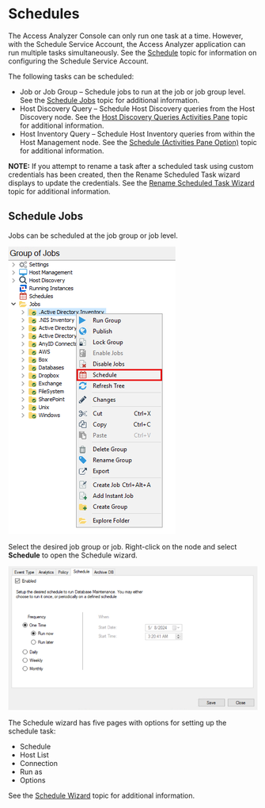 # Schedules

The Access Analyzer Console can only run one task at a time. However, with the Schedule Service Account, the Access Analyzer application can run multiple tasks simultaneously. See the [Schedule](/docs/product_docs/accessanalyzer/accessanalyzer/enterpriseauditor/admin/settings/schedule.md) topic for information on configuring the Schedule Service Account.

The following tasks can be scheduled:

- Job or Job Group – Schedule jobs to run at the job or job group level. See the [Schedule Jobs](#Schedule-Jobs) topic for additional information.
- Host Discovery Query – Schedule Host Discovery queries from the Host Discovery node. See the [Host Discovery Queries Activities Pane](/docs/product_docs/accessanalyzer/accessanalyzer/enterpriseauditor/admin/hostdiscovery/activities.md) topic for additional information.
- Host Inventory Query – Schedule Host Inventory queries from within the Host Management node. See the [Schedule (Activities Pane Option)](/docs/product_docs/accessanalyzer/accessanalyzer/enterpriseauditor/admin/hostmanagement/actions/schedule.md) topic for additional information.

__NOTE:__ If you attempt to rename a task after a scheduled task using custom credentials has been created, then the Rename Scheduled Task wizard displays to update the credentials. See the [Rename Scheduled Task Wizard](/docs/product_docs/accessanalyzer/accessanalyzer/enterpriseauditor/admin/schedule/renamewizard.md) topic for additional information.

## Schedule Jobs

Jobs can be scheduled at the job group or job level.

![Schedule option from Job Tree](/static/img/product_docs/accessanalyzer/accessanalyzer/enterpriseauditor/admin/schedule/jobtree.png)

Select the desired job group or job. Right-click on the node and select __Schedule__ to open the Schedule wizard.

![Schedule Job wizard](/static/img/product_docs/threatprevention/threatprevention/admin/configuration/databasemaintenance/schedule.png)

The Schedule wizard has five pages with options for setting up the schedule task:

- Schedule
- Host List
- Connection
- Run as
- Options

See the [Schedule Wizard](/docs/product_docs/accessanalyzer/accessanalyzer/enterpriseauditor/admin/schedule/wizard.md) topic for additional information.

